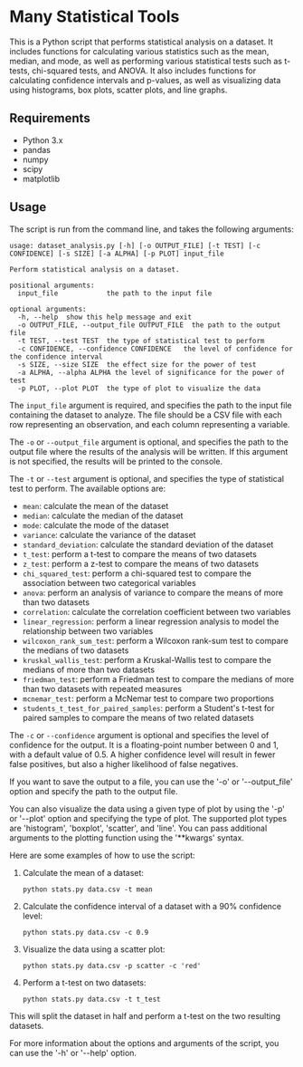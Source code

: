
# Many Statistical Tools

This is a Python script that performs statistical analysis on a dataset. It includes functions for calculating various statistics such as the mean, median, and mode, as well as performing various statistical tests such as t-tests, chi-squared tests, and ANOVA. It also includes functions for calculating confidence intervals and p-values, as well as visualizing data using histograms, box plots, scatter plots, and line graphs.

## Requirements

-   Python 3.x
-   pandas
-   numpy
-   scipy
-   matplotlib

## Usage

The script is run from the command line, and takes the following arguments:

    usage: dataset_analysis.py [-h] [-o OUTPUT_FILE] [-t TEST] [-c CONFIDENCE] [-s SIZE] [-a ALPHA] [-p PLOT] input_file
    
    Perform statistical analysis on a dataset.
    
    positional arguments:
      input_file            the path to the input file
    
    optional arguments:
      -h, --help  show this help message and exit
      -o OUTPUT_FILE, --output_file OUTPUT_FILE  the path to the output file
      -t TEST, --test TEST  the type of statistical test to perform
      -c CONFIDENCE, --confidence CONFIDENCE   the level of confidence for the confidence interval
      -s SIZE, --size SIZE  the effect size for the power of test
      -a ALPHA, --alpha ALPHA the level of significance for the power of test
      -p PLOT, --plot PLOT  the type of plot to visualize the data 

The `input_file` argument is required, and specifies the path to the input file containing the dataset to analyze. The file should be a CSV file with each row representing an observation, and each column representing a variable.

The `-o` or `--output_file` argument is optional, and specifies the path to the output file where the results of the analysis will be written. If this argument is not specified, the results will be printed to the console.

The `-t` or `--test` argument is optional, and specifies the type of statistical test to perform. The available options are:

-   `mean`: calculate the mean of the dataset
-   `median`: calculate the median of the dataset
-   `mode`: calculate the mode of the dataset
-   `variance`: calculate the variance of the dataset
-   `standard_deviation`: calculate the standard deviation of the dataset
-   `t_test`: perform a t-test to compare the means of two datasets
-   `z_test`: perform a z-test to compare the means of two datasets
-   `chi_squared_test`: perform a chi-squared test to compare the association between two categorical variables
-   `anova`: perform an analysis of variance to compare the means of more than two datasets
-   `correlation`: calculate the correlation coefficient between two variables
-   `linear_regression`: perform a linear regression analysis to model the relationship between two variables
-   `wilcoxon_rank_sum_test`: perform a Wilcoxon rank-sum test to compare the medians of two datasets
-   `kruskal_wallis_test`: perform a Kruskal-Wallis test to compare the medians of more than two datasets
-   `friedman_test`: perform a Friedman test to compare the medians of more than two datasets with repeated measures
-   `mcnemar_test`: perform a McNemar test to compare two proportions
-   `students_t_test_for_paired_samples`: perform a Student's t-test for paired samples to compare the means of two related datasets

The `-c` or `--confidence` argument is optional and specifies the level of confidence for the output. It is a floating-point number between 0 and 1, with a default value of 0.5. A higher confidence level will result in fewer false positives, but also a higher likelihood of false negatives.

If you want to save the output to a file, you can use the '-o' or '--output_file' option and specify the path to the output file.

You can also visualize the data using a given type of plot by using the '-p' or '--plot' option and specifying the type of plot. The supported plot types are 'histogram', 'boxplot', 'scatter', and 'line'. You can pass additional arguments to the plotting function using the '**kwargs' syntax.

Here are some examples of how to use the script:


1.  Calculate the mean of a dataset:
    
    `python stats.py data.csv -t mean` 
    
2.  Calculate the confidence interval of a dataset with a 90% confidence level:

    `python stats.py data.csv -c 0.9` 
    
3.  Visualize the data using a scatter plot:
 
    `python stats.py data.csv -p scatter -c 'red'` 
    
4.  Perform a t-test on two datasets:

    `python stats.py data.csv -t t_test`
    
This will split the dataset in half and perform a t-test on the two resulting datasets.

For more information about the options and arguments of the script, you can use the '-h' or '--help' option.
